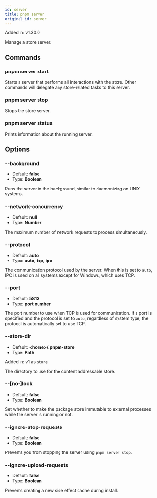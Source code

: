 ```yaml
---
id: server
title: pnpm server
original_id: server
---
```


Added in: v1.30.0

Manage a store server.

## Commands

### pnpm server start

Starts a server that performs all interactions with the store.
Other commands will delegate any store-related tasks to this server.

### pnpm server stop

Stops the store server.

### pnpm server status

Prints information about the running server.

## Options

### --background

* Default: **false**
* Type: **Boolean**

Runs the server in the background, similar to daemonizing on UNIX systems.

### --network-concurrency

* Default: **null**
* Type: **Number**

The maximum number of network requests to process simultaneously.

### --protocol

* Default: **auto**
* Type: **auto**, **tcp**, **ipc**

The communication protocol used by the server.
When this is set to `auto`, IPC is used on all systems except for Windows,
which uses TCP.

### --port

* Default: **5813**
* Type: **port number**

The port number to use when TCP is used for communication.
If a port is specified and the protocol is set to `auto`, regardless of system
type, the protocol is automatically set to use TCP.

### --store-dir

* Default: **&lt;home\>/.pnpm-store**
* Type: **Path**

Added in: v1 as `store`

The directory to use for the content addressable store.

### --[no-]lock

* Default: **false**
* Type: **Boolean**

Set whether to make the package store immutable to external processes while
the server is running or not.

### --ignore-stop-requests

* Default: **false**
* Type: **Boolean**

Prevents you from stopping the server using `pnpm server stop`.

### --ignore-upload-requests

* Default: **false**
* Type: **Boolean**

Prevents creating a new side effect cache during install.

